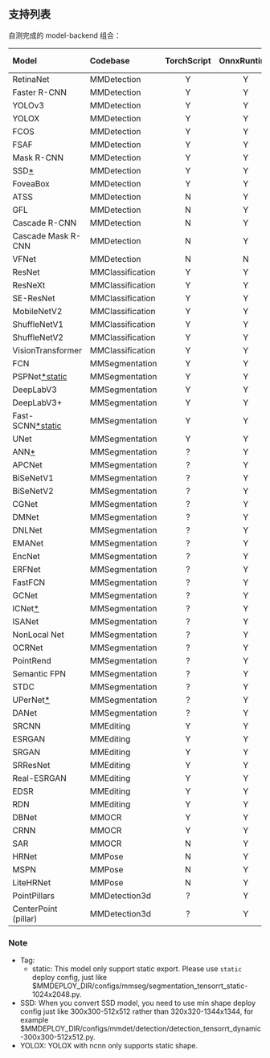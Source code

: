 ## 支持列表

自测完成的 model-backend 组合：

| Model                     | Codebase         | TorchScript | OnnxRuntime | TensorRT | ncnn  | PPLNN | OpenVINO | Model config                                                                                   |
| :------------------------ | :--------------- | :---------: | :---------: | :------: | :---: | :---: | :------: | :--------------------------------------------------------------------------------------------: |
| RetinaNet                 | MMDetection      |      Y      |      Y      |     Y    |   Y   |   Y   |     Y    | [config](https://github.com/open-mmlab/mmdetection/tree/master/configs/retinanet)              |
| Faster R-CNN              | MMDetection      |      Y      |      Y      |     Y    |   Y   |   Y   |     Y    | [config](https://github.com/open-mmlab/mmdetection/tree/master/configs/faster_rcnn)            |
| YOLOv3                    | MMDetection      |      Y      |      Y      |     Y    |   Y   |   N   |     Y    | [config](https://github.com/open-mmlab/mmdetection/tree/master/configs/yolo)                   |
| YOLOX                     | MMDetection      |      Y      |      Y      |     Y    |   Y   |   N   |     Y    | [config](https://github.com/open-mmlab/mmdetection/tree/master/configs/yolox)                  |
| FCOS                      | MMDetection      |      Y      |      Y      |     Y    |   Y   |   N   |     Y    | [config](https://github.com/open-mmlab/mmdetection/tree/master/configs/fcos)                   |
| FSAF                      | MMDetection      |      Y      |      Y      |     Y    |   Y   |   Y   |     Y    | [config](https://github.com/open-mmlab/mmdetection/tree/master/configs/fsaf)                   |
| Mask R-CNN                | MMDetection      |      Y      |      Y      |     Y    |   N   |   N   |     Y    | [config](https://github.com/open-mmlab/mmdetection/tree/master/configs/mask_rcnn)              |
| SSD[*](#note)             | MMDetection      |      Y      |      Y      |     Y    |   Y   |   N   |     Y    | [config](https://github.com/open-mmlab/mmdetection/tree/master/configs/ssd)                    |
| FoveaBox                  | MMDetection      |      Y      |      Y      |     N    |   N   |   N   |     Y    | [config](https://github.com/open-mmlab/mmdetection/tree/master/configs/foveabox)               |
| ATSS                      | MMDetection      |      N      |      Y      |     Y    |   N   |   N   |     Y    | [config](https://github.com/open-mmlab/mmdetection/tree/master/configs/atss)                   |
| GFL                       | MMDetection      |      N      |      Y      |     Y    |   N   |   ?   |     Y    | [config](https://github.com/open-mmlab/mmdetection/tree/master/configs/gfl)                    |
| Cascade R-CNN             | MMDetection      |      N      |      Y      |     Y    |   N   |   Y   |     Y    | [config](https://github.com/open-mmlab/mmdetection/tree/master/configs/cascade_rcnn)           |
| Cascade Mask R-CNN        | MMDetection      |      N      |      Y      |     Y    |   N   |   N   |     Y    | [config](https://github.com/open-mmlab/mmdetection/tree/master/configs/cascade_rcnn)           |
| VFNet                     | MMDetection      |      N      |      N      |     N    |   N   |   N   |     Y    | [config](https://github.com/open-mmlab/mmdetection/tree/master/configs/vfnet)                  |
| ResNet                    | MMClassification |      Y      |      Y      |     Y    |   Y   |   Y   |     Y    | [config](https://github.com/open-mmlab/mmclassification/tree/master/configs/resnet)            |
| ResNeXt                   | MMClassification |      Y      |      Y      |     Y    |   Y   |   Y   |     Y    | [config](https://github.com/open-mmlab/mmclassification/tree/master/configs/resnext)           |
| SE-ResNet                 | MMClassification |      Y      |      Y      |     Y    |   Y   |   Y   |     Y    | [config](https://github.com/open-mmlab/mmclassification/tree/master/configs/seresnet)          |
| MobileNetV2               | MMClassification |      Y      |      Y      |     Y    |   Y   |   Y   |     Y    | [config](https://github.com/open-mmlab/mmclassification/tree/master/configs/mobilenet_v2)      |
| ShuffleNetV1              | MMClassification |      Y      |      Y      |     Y    |   Y   |   Y   |     Y    | [config](https://github.com/open-mmlab/mmclassification/tree/master/configs/shufflenet_v1)     |
| ShuffleNetV2              | MMClassification |      Y      |      Y      |     Y    |   Y   |   Y   |     Y    | [config](https://github.com/open-mmlab/mmclassification/tree/master/configs/shufflenet_v2)     |
| VisionTransformer         | MMClassification |      Y      |      Y      |     ?    |   Y   |   ?   |     ?    | [config](https://github.com/open-mmlab/mmclassification/tree/master/configs/vision_transformer)     |
| FCN                       | MMSegmentation   |      Y      |      Y      |     Y    |   Y   |   Y   |     Y    | [config](https://github.com/open-mmlab/mmsegmentation/tree/master/configs/fcn)                 |
| PSPNet[*static](#note)    | MMSegmentation   |      Y      |      Y      |     Y    |   Y   |   Y   |     Y    | [config](https://github.com/open-mmlab/mmsegmentation/tree/master/configs/pspnet)              |
| DeepLabV3                 | MMSegmentation   |      Y      |      Y      |     Y    |   Y   |   Y   |     Y    | [config](https://github.com/open-mmlab/mmsegmentation/tree/master/configs/deeplabv3)           |
| DeepLabV3+                | MMSegmentation   |      Y      |      Y      |     Y    |   Y   |   Y   |     Y    | [config](https://github.com/open-mmlab/mmsegmentation/tree/master/configs/deeplabv3plus)       |
| Fast-SCNN[*static](#note) | MMSegmentation   |      Y      |      Y      |     Y    |   N   |   Y   |     Y    | [config](https://github.com/open-mmlab/mmsegmentation/tree/master/configs/fastscnn)            |
| UNet                      | MMSegmentation   |      Y      |      Y      |     Y    |   Y   |   Y   |     Y    | [config](https://github.com/open-mmlab/mmsegmentation/tree/master/configs/unet)                |
| ANN[*](#note)             | MMSegmentation   |      ?      |      Y      |     Y    |   N   |   N   |     N    | [config](https://github.com/open-mmlab/mmsegmentation/tree/master/configs/ann)                 |
| APCNet                    | MMSegmentation   |      ?      |      Y      |     Y    |   Y   |   N   |     N    | [config](https://github.com/open-mmlab/mmsegmentation/tree/master/configs/apcnet)              |
| BiSeNetV1                 | MMSegmentation   |      ?      |      Y      |     Y    |   Y   |   N   |     Y    | [config](https://github.com/open-mmlab/mmsegmentation/tree/master/configs/bisenetv1)           |
| BiSeNetV2                 | MMSegmentation   |      ?      |      Y      |     Y    |   Y   |   N   |     Y    | [config](https://github.com/open-mmlab/mmsegmentation/tree/master/configs/bisenetv2)           |
| CGNet                     | MMSegmentation   |      ?      |      Y      |     Y    |   Y   |   N   |     Y    | [config](https://github.com/open-mmlab/mmsegmentation/tree/master/configs/cgnet)               |
| DMNet                     | MMSegmentation   |      ?      |      Y      |     N    |   N   |   N   |     N    | [config](https://github.com/open-mmlab/mmsegmentation/tree/master/configs/dmnet)               |
| DNLNet                    | MMSegmentation   |      ?      |      Y      |     Y    |   Y   |   N   |     Y    | [config](https://github.com/open-mmlab/mmsegmentation/tree/master/configs/dnlnet)              |
| EMANet                    | MMSegmentation   |      ?      |      Y      |     Y    |   N   |   N   |     Y    | [config](https://github.com/open-mmlab/mmsegmentation/tree/master/configs/emanet)              |
| EncNet                    | MMSegmentation   |      ?      |      Y      |     Y    |   N   |   N   |     Y    | [config](https://github.com/open-mmlab/mmsegmentation/tree/master/configs/encnet)              |
| ERFNet                    | MMSegmentation   |      ?      |      Y      |     Y    |   Y   |   N   |     Y    | [config](https://github.com/open-mmlab/mmsegmentation/tree/master/configs/erfnet)              |
| FastFCN                   | MMSegmentation   |      ?      |      Y      |     Y    |   Y   |   N   |     Y    | [config](https://github.com/open-mmlab/mmsegmentation/tree/master/configs/fastfcn)             |
| GCNet                     | MMSegmentation   |      ?      |      Y      |     Y    |   N   |   N   |     N    | [config](https://github.com/open-mmlab/mmsegmentation/tree/master/configs/gcnet)               |
| ICNet[*](#note)           | MMSegmentation   |      ?      |      Y      |     Y    |   N   |   N   |     Y    | [config](https://github.com/open-mmlab/mmsegmentation/tree/master/configs/icnet)               |
| ISANet                    | MMSegmentation   |      ?      |      Y      |     Y    |   N   |   N   |     Y    | [config](https://github.com/open-mmlab/mmsegmentation/tree/master/configs/isanet)              |
| NonLocal Net              | MMSegmentation   |      ?      |      Y      |     Y    |   Y   |   N   |     Y    | [config](https://github.com/open-mmlab/mmsegmentation/tree/master/configs/nonlocal_net)        |
| OCRNet                    | MMSegmentation   |      ?      |      Y      |     Y    |   Y   |   N   |     Y    | [config](https://github.com/open-mmlab/mmsegmentation/tree/master/configs/ocrnet)              |
| PointRend                 | MMSegmentation   |      ?      |      Y      |     Y    |   N   |   N   |     Y    | [config](https://github.com/open-mmlab/mmsegmentation/tree/master/configs/point_rend)          |
| Semantic FPN              | MMSegmentation   |      ?      |      Y      |     Y    |   Y   |   N   |     Y    | [config](https://github.com/open-mmlab/mmsegmentation/tree/master/configs/sem_fpn)             |
| STDC                      | MMSegmentation   |      ?      |      Y      |     Y    |   Y   |   N   |     Y    | [config](https://github.com/open-mmlab/mmsegmentation/tree/master/configs/stdc)                |
| UPerNet[*](#note)         | MMSegmentation   |      ?      |      Y      |     Y    |   N   |   N   |     N    | [config](https://github.com/open-mmlab/mmsegmentation/tree/master/configs/upernet)             |
| DANet                     | MMSegmentation   |      ?      |      Y      |     Y    |   N   |   N   |     N    | [config](https://github.com/open-mmlab/mmsegmentation/tree/master/configs/danet)               |
| SRCNN                     | MMEditing        |      Y      |      Y      |     Y    |   Y   |   Y   |     Y    | [config](https://github.com/open-mmlab/mmediting/tree/master/configs/restorers/srcnn)          |
| ESRGAN                    | MMEditing        |      Y      |      Y      |     Y    |   Y   |   Y   |     Y    | [config](https://github.com/open-mmlab/mmediting/tree/master/configs/restorers/esrgan)         |
| SRGAN                     | MMEditing        |      Y      |      Y      |     Y    |   Y   |   Y   |     Y    | [config](https://github.com/open-mmlab/mmediting/tree/master/configs/restorers/srresnet_srgan) |
| SRResNet                  | MMEditing        |      Y      |      Y      |     Y    |   Y   |   Y   |     Y    | [config](https://github.com/open-mmlab/mmediting/tree/master/configs/restorers/srresnet_srgan) |
| Real-ESRGAN               | MMEditing        |      Y      |      Y      |     Y    |   Y   |   Y   |     Y    | [config](https://github.com/open-mmlab/mmediting/tree/master/configs/restorers/real_esrgan)    |
| EDSR                      | MMEditing        |      Y      |      Y      |     Y    |   Y   |   N   |     Y    | [config](https://github.com/open-mmlab/mmediting/tree/master/configs/restorers/edsr)           |
| RDN                       | MMEditing        |      Y      |      Y      |     Y    |   Y   |   Y   |     Y    | [config](https://github.com/open-mmlab/mmediting/tree/master/configs/restorers/rdn)            |
| DBNet                     | MMOCR            |      Y      |      Y      |     Y    |   Y   |   Y   |     Y    | [config](https://github.com/open-mmlab/mmocr/tree/main/configs/textdet/dbnet)                  |
| CRNN                      | MMOCR            |      Y      |      Y      |     Y    |   Y   |   Y   |     N    | [config](https://github.com/open-mmlab/mmocr/tree/main/configs/textrecog/crnn)                 |
| SAR                       | MMOCR            |      N      |      Y      |     N    |   N   |   N   |     N    | [config](https://github.com/open-mmlab/mmocr/tree/main/configs/textrecog/sar)                  |
| HRNet                     | MMPose           |      N      |      Y      |     Y    |   Y   |   N   |     Y    |    [config](https://mmpose.readthedocs.io/en/latest/papers/backbones.html#hrnet-cvpr-2019)     |
| MSPN                      | MMPose           |      N      |      Y      |     Y    |   Y   |   N   |     Y    |    [config](https://mmpose.readthedocs.io/en/latest/papers/backbones.html#mspn-arxiv-2019)     |
| LiteHRNet                 | MMPose           |      N      |      Y      |     Y    |   N   |   N   |     Y    |  [config](https://mmpose.readthedocs.io/en/latest/papers/backbones.html#litehrnet-cvpr-2021)   |
| PointPillars              | MMDetection3d    |      ?      |      Y      |     Y    |   N   |   N   |     Y    | [config](https://github.com/open-mmlab/mmdetection3d/blob/master/configs/pointpillars)         |
| CenterPoint (pillar)      | MMDetection3d    |      ?      |      Y      |     Y    |   N   |   N   |     Y    | [config](https://github.com/open-mmlab/mmdetection3d/blob/master/configs/centerpoint)          |

### Note

- Tag:
  - static: This model only support static export. Please use `static` deploy config, just like $MMDEPLOY_DIR/configs/mmseg/segmentation_tensorrt_static-1024x2048.py.
- SSD: When you convert SSD model, you need to use min shape deploy config just like 300x300-512x512 rather than 320x320-1344x1344, for example $MMDEPLOY_DIR/configs/mmdet/detection/detection_tensorrt_dynamic-300x300-512x512.py.
- YOLOX: YOLOX with ncnn only supports static shape.

